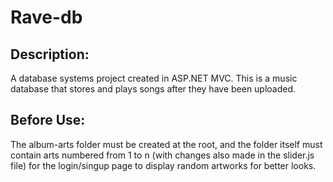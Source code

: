 # Rave-db
## Description:
A database systems project created in ASP.NET MVC. This is a music database that stores and plays songs after they have been uploaded.

## Before Use:
The album-arts folder must be created at the root, and the folder itself must contain arts numbered from 1 to n (with changes also made in the slider.js file) for the login/singup page to display random artworks for better looks.

